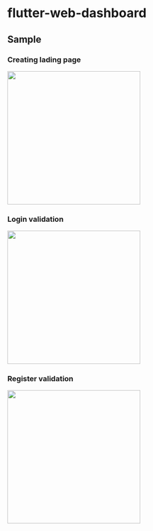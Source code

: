 # flutter-web-dashboard

## Sample 

### Creating lading page 
<p>
<img src="https://github.com/rodri2d2/flutter-web-dashboard/blob/feature/create-login-page/DEMOS/dashboard-demo.gif" width="300" />
</p>

### Login validation 
<p>
<img src="https://github.com/rodri2d2/flutter-web-dashboard/blob/feature/create-form-handlers-and-inputs/DEMOS/login_validation.gif" width="300" />
</p>

### Register validation 
<p>
<img src="https://github.com/rodri2d2/flutter-web-dashboard/blob/feature/create-form-handles-to-register/DEMOS/register_validation.gif" width="300" />
</p>


